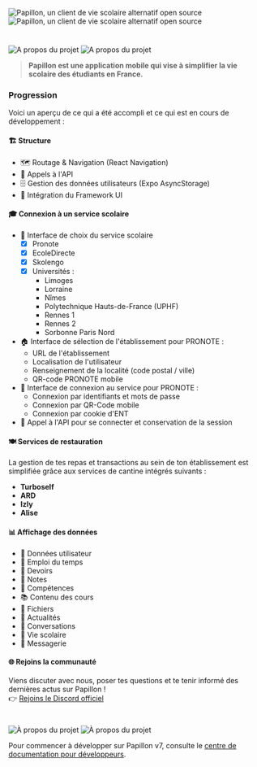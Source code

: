![Papillon, un client de vie scolaire alternatif open source](https://raw.githubusercontent.com/PapillonApp/Papillon/main/.github/assets/main_banner_light.svg#gh-light-mode-only)
![Papillon, un client de vie scolaire alternatif open source](https://raw.githubusercontent.com/PapillonApp/Papillon/main/.github/assets/main_banner_dark.svg#gh-dark-mode-only)

<!-- 
![Ce projet est en cours de développement actif. Des changements majeurs peuvent survenir au cours des prochaines mises à jour.](https://raw.githubusercontent.com/PapillonApp/Papillon/main/.github/assets/warning_devt_light.svg#gh-light-mode-only)
![Ce projet est en cours de développement actif. Des changements majeurs peuvent survenir au cours des prochaines mises à jour.](https://raw.githubusercontent.com/PapillonApp/Papillon/main/.github/assets/warning_devt_dark.svg#gh-dark-mode-only)
-->

#

![A propos du projet](https://raw.githubusercontent.com/PapillonApp/Papillon/main/.github/assets/part_about_light.svg#gh-light-mode-only)
![A propos du projet](https://raw.githubusercontent.com/PapillonApp/Papillon/main/.github/assets/part_about_dark.svg#gh-dark-mode-only)

> **Papillon est une application mobile qui vise à simplifier la vie scolaire des étudiants en France.**

### Progression

Voici un aperçu de ce qui a été accompli et ce qui est en cours de développement :

#### 🏗️ Structure

- 🗺️ Routage & Navigation (React Navigation)
- 🔄 Appels à l'API
- 🗄️ Gestion des données utilisateurs (Expo AsyncStorage)
- 🎨 Intégration du Framework UI

#### 🎓 Connexion à un service scolaire

- 🏫 Interface de choix du service scolaire
  - [x] Pronote
  - [x] EcoleDirecte
  - [x] Skolengo
  - [x] Universités :
    - Limoges
    - Lorraine
    - Nîmes
    - Polytechnique Hauts-de-France (UPHF)
    - Rennes 1
    - Rennes 2
    - Sorbonne Paris Nord
- 🏠 Interface de sélection de l'établissement pour PRONOTE :
  - URL de l'établissement
  - Localisation de l'utilisateur
  - Renseignement de la localité (code postal / ville)
  - QR-code PRONOTE mobile
- 🔑 Interface de connexion au service pour PRONOTE :
  - Connexion par identifiants et mots de passe
  - Connexion par QR-Code mobile
  - Connexion par cookie d'ENT
- 🔐 Appel à l'API pour se connecter et conservation de la session

#### 🍽️ Services de restauration  

La gestion de tes repas et transactions au sein de ton établissement est simplifiée grâce aux services de cantine intégrés suivants :  
- **Turboself**  
- **ARD**  
- **Izly**  
- **Alise**  

#### 📊 Affichage des données

- 👤 Données utilisateur
- 📅 Emploi du temps
- 📝 Devoirs
- 🏅 Notes
- 🧠 Compétences
- 📚 Contenu des cours
- 📁 Fichiers
- 📰 Actualités
- 💬 Conversations
- 🎒 Vie scolaire
- 📩 Messagerie
  
#### 🌐 Rejoins la communauté  

Viens discuter avec nous, poser tes questions et te tenir informé des dernières actus sur Papillon !  
👉 [Rejoins le Discord officiel](https://discord.com/invite/wVKWBRTbfh)  

#
 
 ![À propos du projet](https://raw.githubusercontent.com/PapillonApp/Papillon/main/.github/assets/part_dev_light.svg#gh-light-mode-only)
 ![À propos du projet](https://raw.githubusercontent.com/PapillonApp/Papillon/main/.github/assets/part_dev_dark.svg#gh-dark-mode-only)

Pour commencer à développer sur Papillon v7, consulte le [centre de documentation pour développeurs](https://developers.papillon.bzh/).


